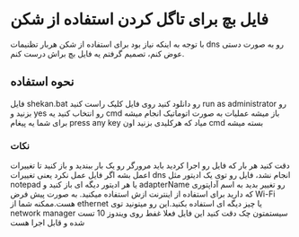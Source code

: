 # فایل بچ برای تاگل کردن استفاده از شکن
با توجه به اینکه نیاز بود برای استفاده از شکن هربار تظنیمات dns رو به صورت دستی عوض کنم، تصمیم گرفتم یه فایل بچ براش درست کنم.
## نحوه استفاده
فایل shekan.bat رو دانلود کنید
روی فایل کلیک راست کنید
run as administrator رو بزنید و yes رو انتخاب کنید
یه cmd باز میشه عملیات به صورت اتوماتیک انجام میشه
برای شما یه پیغام press any key میاد که هرکلیدی بزنید اون cmd بسته میشه
### نکات
دقت کنید هر بار که فایل رو اجرا کردید باید مرورگر رو یک بار ببندید و باز کنید تا تغییرات اعمل بشه
اگر فایل عمل نکرد یعنی تغییرات dns انجام نشد، فایل رو توی یک ادیتور مثل notepad یا هر ادیتور دیگه ای باز کنید و adapterName رو تغییر بدید به اسم آداپتوری که دارید برای استفاده از اینترنت ازش استفاده میکنید. به صورت پیش فرض Wi-Fi هست.ممکنه شما از ethernet یا چیز دیگه ای استفاده بکنید.این رو میتونید توی network manager سیستمتون چک
دقت کنید این فایل فعلا غفط روی ویندوز 10 تست شده و قابل اجرا هست
